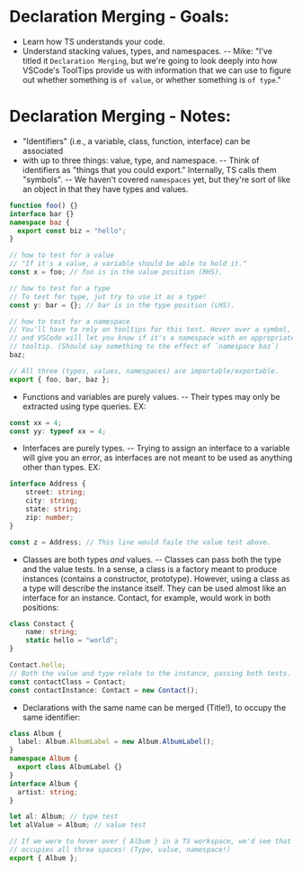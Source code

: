 # Declaration Merging - Goals:
- Learn how TS understands your code. 
- Understand stacking values, types, and namespaces.
-- Mike: "I've titled it `Declaration Merging`, but we're going to look deeply
into how VSCode's ToolTips provide us with information that we can use to figure
out whether something is `of value`, or whether something is `of type`." 

# Declaration Merging - Notes:
- "Identifiers" (i.e., a variable, class, function, interface) can be associated
- with up to three things: value, type, and namespace.
-- Think of identifiers as "things that you could export." Internally, TS calls
them "symbols". 
-- We haven't covered `namespaces` yet, but they're sort of like an object in that
they have types and values.

```ts
function foo() {}
interface bar {}
namespace baz {
  export const biz = "hello";
}

// how to test for a value
// "If it's a value, a variable should be able to hold it." 
const x = foo; // foo is in the value position (RHS).

// how to test for a type
// To test for type, jut try to use it as a type! 
const y: bar = {}; // bar is in the type position (LHS).

// how to test for a namespace
// You'll have to rely on tooltips for this test. Hover over a symbol, 
// and VSCode will let you know if it's a namespace with an appropriate
// tooltip. (Should say something to the effect of `namespace baz`)
baz;

// All three (types, values, namespaces) are importable/exportable.
export { foo, bar, baz }; 
```

- Functions and variables are purely values. 
-- Their types may only be extracted using type queries. EX:
```ts
const xx = 4;
const yy: typeof xx = 4;
```

- Interfaces are purely types. 
-- Trying to assign an interface to a variable will give you an error,
as interfaces are not meant to be used as anything other than types. EX:
```ts
interface Address {
    street: string;
    city: string;
    state: string;
    zip: number;
}

const z = Address; // This line would faile the value test above. 
```

- Classes are both types *and* values.
-- Classes can pass both the type and the value tests. In a sense, a class is 
a factory meant to produce instances (contains a constructor, prototype). However,
using a class as a type will describe the instance itself. They can be used almost
like an interface for an instance. Contact, for example, would work in both positions:
```ts
class Constact {
    name: string;
    static hello = "world";
}

Contact.hello;
// Both the value and type relate to the instance, passing both tests.
const contactClass = Contact;
const contactInstance: Contact = new Contact();
```

- Declarations with the same name can be merged (Title!), to occupy the same identifier:
```ts
class Album {
  label: Album.AlbumLabel = new Album.AlbumLabel();
}
namespace Album {
  export class AlbumLabel {}
}
interface Album {
  artist: string;
}

let al: Album; // type test
let alValue = Album; // value test

// If we were to hover over { Album } in a TS workspace, we'd see that it
// occupies all three spaces! (Type, value, namespace!)
export { Album };
```